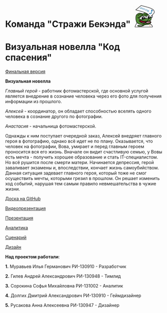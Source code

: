 # Команда "Стражи Бекэнда" <img src="https://github.com/imimorgo5/Files/blob/main/pepega_2.gif" height="70" />
# Визуальная новелла "Код спасения"

[Финальная версия](https://drive.google.com/drive/folders/1JNGV9EgMkSEoBI4joK9WhpqML1qh-_-P?usp=sharing)

__Визуальная новелла__

_Главный герой_ - работник фотомастерской, где основной услугой является внедрение в сознание человека через его фото для получения информации из прошлого.

_Алексей_ - координатор, он обладает способностью вселять одного человека в сознание другого по фотографии.

_Анастасия_ - начальница фотомастерской.

Однажды к ним поступает очередной заказ, Алексей внедряет главного героя в фотографию, однако всё идет не по плану. Оказывается, что человек на фотографии, Вова, умирает и перед главным героем проносится вся его жизнь. Вначале он видит счастливую семью, у Вовы есть мечта - получить хорошее образование и стать IT-специалистом. Но всё рушится после смерти матери. Начинается депрессия, герой заваливает экзамены и, впоследствии, кончает жизнь самоубийством. Данная ситуация задевает главного героя, который тоже не смог осуществить мечты, которыми грезил в прошлом. Он решает изменить ход событий, нарушая тем самым правило невмешательства в чужие жизни.

[Доска на GitHub](https://github.com/users/sam7ra1/projects/4/views/1)

[Видеопрезентация](https://drive.google.com/drive/folders/10LdeOZ3dQ4T_ixoNTJfNACqEQItVsmOu?usp=sharing)

[Презентация](https://drive.google.com/drive/folders/1XaCSca9aIjJJ2Cn7_n_HqsTNHCOkOUos?usp=sharing)

[Аналитика](https://drive.google.com/drive/folders/1Y9NApAJ4zFXNCyGxu4F4ny03XhhesL4N?usp=sharing)

[Сценарий](https://drive.google.com/drive/folders/1H9QGdSgIqMO3ss4E4jYu1DICSGgxfIFS?usp=sharing)

[Дизайн](https://drive.google.com/drive/folders/1hxmdBs0s-EjT2VwvdsC93woh54aRtzWR?usp=sharing)

__Над проектом работали__:

__1.__ Муравьев Илья Германович РИ-130910 - Разработчик

__2.__ Гилев Андрей Александрович РИ-130948 - Тимлид

__3.__ Сорокина Софья Михайловна РИ-131002 - Аналитик

__4.__ Долгих Дмитрий Александрович РИ-130910 - Геймдизайнер

__5.__ Русакова Анна Алексеевна РИ-130947 - Дизайнер
